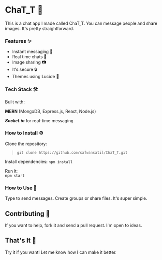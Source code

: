 # ChaT_T 💬
This is a chat app I made called ChaT_T. You can message people and share images. It's pretty straightforward.
### Features ✨
<ul>
  <li>Instant messaging 🚀</li>
  <li>Real time chats 👥</li>
  <li>Image sharing 📷</li>
  <li>It's secure 🔒</li>
  <li>Themes using Lucide 🎨</li>
</ul>

### Tech Stack 🛠️
Built with:

**MERN** (MongoDB, Express.js, React, Node.js)

 **_Socket.io_** for real-time messaging

### How to Install ⚙️

Clone the repository:
 > `git clone https://github.com/safwansatil/ChaT_T.git`


Install dependencies: 
  `npm install`


Run it:  
   `npm start`



### How to Use 📱
Type to send messages. Create groups or share files. It's super simple.
## Contributing 🤝
If you want to help, fork it and send a pull request. I'm open to ideas.
## That's It 🎉
Try it if you want! Let me know how I can make it better.
